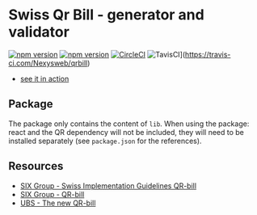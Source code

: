 # Swiss Qr Bill - generator and validator

[![npm version](https://badge.fury.io/js/%40nexys%2Fqrbill.svg)](https://www.npmjs.com/package/@nexys/qrbill)
[![npm version](https://img.shields.io/npm/v/@nexys/qrbill.svg)](https://www.npmjs.com/package/@nexys/qrbill)
[![CircleCI](https://circleci.com/gh/Nexysweb/qrbill.svg?style=svg)](https://circleci.com/gh/Nexysweb/workflows/qrbill)
![TavisCI](https://travis-ci.com/Nexysweb/qrbill.svg?branch=master)](https://travis-ci.com/Nexysweb/qrbill)


* [see it in action](https://nexysweb.github.io/qrbill)

## Package

The package only contains the content of `lib`. When using the package: react and the QR dependency will not be included, they will need to be installed separately (see `package.json` for the references).

## Resources

* [SIX Group - Swiss Implementation Guidelines QR-bill](https://www.paymentstandards.ch/dam/downloads/ig-qr-bill-en.pdf)
* [SIX Group - QR-bill](https://www.six-group.com/interbank-clearing/en/home/standardization/payment-slips.html)
* [UBS - The new QR-bill](https://www.ubs.com/ch/en/swissbank/corporates/cash-management/zv-migration/payment-slips.html)